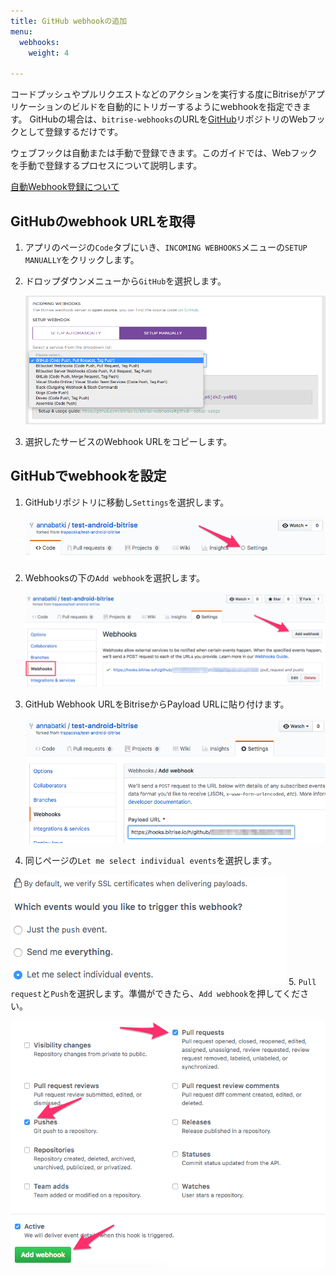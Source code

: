 ```yaml
---
title: GitHub webhookの追加
menu:
  webhooks:
    weight: 4

---
```

コードプッシュやプルリクエストなどのアクションを実行する度にBitriseがアプリケーションのビルドを自動的にトリガーするようにwebhookを指定できます。 GitHubの場合は、`bitrise-webhooks`のURLを[GitHub](https://www.github.com)リポジトリのWebフックとして登録するだけです。

ウェブフックは自動または手動で登録できます。このガイドでは、Webフックを手動で登録するプロセスについて説明します。

[自動Webhook登録について](/webhooks/index#setting-up-incoming-webhooks-automatically/)

## GitHubのwebhook URLを取得

1. アプリのページの`Code`タブにいき、`INCOMING WEBHOOKS`メニューの`SETUP MANUALLY`をクリックします。
2. ドロップダウンメニューから`GitHub`を選択します。

   ![Screenshot](/img/github-webhook-1.png)
3. 選択したサービスのWebhook URLをコピーします。

## GitHubでwebhookを設定

1. GitHubリポジトリに移動し`Settings`を選択します。

   ![Screenshot](/img/webhooks/github-webhook-2.png)
2. Webhooksの下の`Add webhook`を選択します。

   ![Screenshot](/img/webhooks/github-webhook-3.png)
3. GitHub Webhook URLをBitriseからPayload URLに貼り付けます。

   ![Screenshot](/img/webhooks/github-webhook-4.png)
4. 同じページの`Let me select individual events`を選択します。

![Screenshot](/img/webhooks/github-webhook-5.png) 5. `Pull request`と`Push`を選択します。準備ができたら、`Add webhook`を押してください。

![Screenshot](/img/webhooks/github-webhook-6.png)